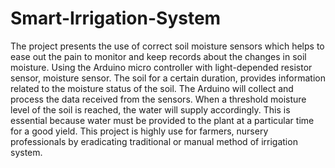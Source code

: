 # Smart-Irrigation-System

The project presents the use of correct soil moisture sensors which helps to ease out the pain to monitor and keep records about the changes in soil moisture. Using the Arduino micro controller with light-depended resistor sensor, moisture sensor. The soil for a certain duration, provides information related to the moisture status of the soil. The Arduino will collect and process the data received from the sensors. When a threshold moisture level of the soil is reached, the water will supply accordingly. This is essential because water must be provided to the plant at a particular time for a good yield. This project is highly use for farmers, nursery professionals by eradicating traditional or manual method of irrigation system.
